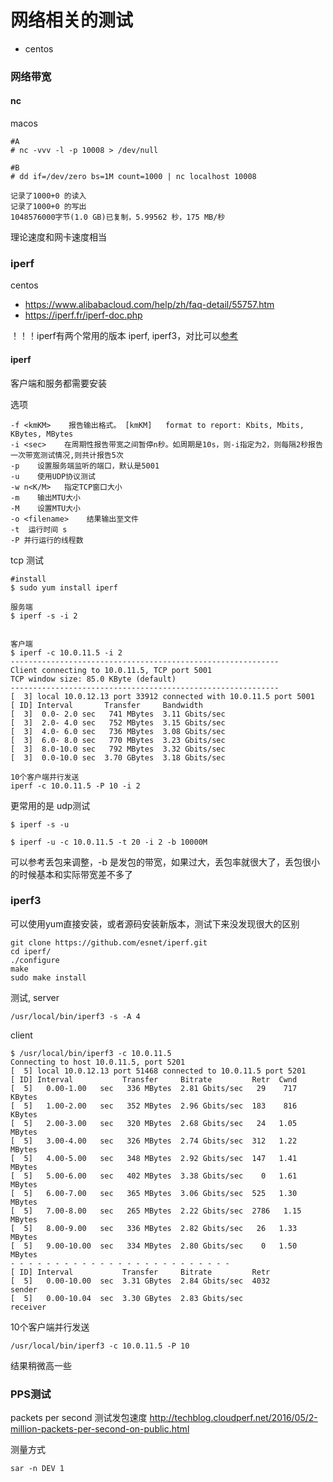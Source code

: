 # 网络相关的测试

* centos

### 网络带宽

#### nc 
macos 

```
#A
# nc -vvv -l -p 10008 > /dev/null 

#B
# dd if=/dev/zero bs=1M count=1000 | nc localhost 10008

记录了1000+0 的读入
记录了1000+0 的写出
1048576000字节(1.0 GB)已复制，5.99562 秒，175 MB/秒
```

理论速度和网卡速度相当


### iperf 
centos 


* https://www.alibabacloud.com/help/zh/faq-detail/55757.htm
* https://iperf.fr/iperf-doc.php 


！！！iperf有两个常用的版本 iperf, iperf3，对比可以[参考](http://fasterdata.es.net/performance-testing/network-troubleshooting-tools/throughput-tool-comparision/)


#### iperf 

客户端和服务都需要安装

选项
```
-f <kmKM>    报告输出格式。 [kmKM]   format to report: Kbits, Mbits, KBytes, MBytes
-i <sec>    在周期性报告带宽之间暂停n秒。如周期是10s，则-i指定为2，则每隔2秒报告一次带宽测试情况,则共计报告5次
-p    设置服务端监听的端口，默认是5001
-u    使用UDP协议测试
-w n<K/M>   指定TCP窗口大小
-m    输出MTU大小
-M    设置MTU大小
-o <filename>    结果输出至文件
-t  运行时间 s
-P 并行运行的线程数
```


tcp 测试
```
#install 
$ sudo yum install iperf

服务端
$ iperf -s -i 2


客户端
$ iperf -c 10.0.11.5 -i 2
------------------------------------------------------------
Client connecting to 10.0.11.5, TCP port 5001
TCP window size: 85.0 KByte (default)
------------------------------------------------------------
[  3] local 10.0.12.13 port 33912 connected with 10.0.11.5 port 5001
[ ID] Interval       Transfer     Bandwidth
[  3]  0.0- 2.0 sec   741 MBytes  3.11 Gbits/sec
[  3]  2.0- 4.0 sec   752 MBytes  3.15 Gbits/sec
[  3]  4.0- 6.0 sec   736 MBytes  3.08 Gbits/sec
[  3]  6.0- 8.0 sec   770 MBytes  3.23 Gbits/sec
[  3]  8.0-10.0 sec   792 MBytes  3.32 Gbits/sec
[  3]  0.0-10.0 sec  3.70 GBytes  3.18 Gbits/sec

10个客户端并行发送
iperf -c 10.0.11.5 -P 10 -i 2
```


更常用的是 udp测试

```
$ iperf -s -u

$ iperf -u -c 10.0.11.5 -t 20 -i 2 -b 10000M   
```
可以参考丢包来调整，-b 是发包的带宽，如果过大，丢包率就很大了，丢包很小的时候基本和实际带宽差不多了


### iperf3

可以使用yum直接安装，或者源码安装新版本，测试下来没发现很大的区别


```
git clone https://github.com/esnet/iperf.git
cd iperf/
./configure
make
sudo make install 
```

测试, server
```
/usr/local/bin/iperf3 -s -A 4
```

client
```
$ /usr/local/bin/iperf3 -c 10.0.11.5
Connecting to host 10.0.11.5, port 5201
[  5] local 10.0.12.13 port 51468 connected to 10.0.11.5 port 5201
[ ID] Interval           Transfer     Bitrate         Retr  Cwnd
[  5]   0.00-1.00   sec   336 MBytes  2.81 Gbits/sec   29    717 KBytes
[  5]   1.00-2.00   sec   352 MBytes  2.96 Gbits/sec  183    816 KBytes
[  5]   2.00-3.00   sec   320 MBytes  2.68 Gbits/sec   24   1.05 MBytes
[  5]   3.00-4.00   sec   326 MBytes  2.74 Gbits/sec  312   1.22 MBytes
[  5]   4.00-5.00   sec   348 MBytes  2.92 Gbits/sec  147   1.41 MBytes
[  5]   5.00-6.00   sec   402 MBytes  3.38 Gbits/sec    0   1.61 MBytes
[  5]   6.00-7.00   sec   365 MBytes  3.06 Gbits/sec  525   1.30 MBytes
[  5]   7.00-8.00   sec   265 MBytes  2.22 Gbits/sec  2786   1.15 MBytes
[  5]   8.00-9.00   sec   336 MBytes  2.82 Gbits/sec   26   1.33 MBytes
[  5]   9.00-10.00  sec   334 MBytes  2.80 Gbits/sec    0   1.50 MBytes
- - - - - - - - - - - - - - - - - - - - - - - - -
[ ID] Interval           Transfer     Bitrate         Retr
[  5]   0.00-10.00  sec  3.31 GBytes  2.84 Gbits/sec  4032             sender
[  5]   0.00-10.04  sec  3.30 GBytes  2.83 Gbits/sec                  receiver
```

10个客户端并行发送
```
/usr/local/bin/iperf3 -c 10.0.11.5 -P 10
```
结果稍微高一些

### PPS测试

packets per second 测试发包速度 http://techblog.cloudperf.net/2016/05/2-million-packets-per-second-on-public.html

测量方式
```
sar -n DEV 1
```








